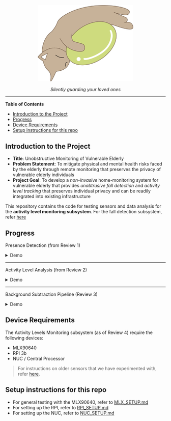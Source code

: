 <div align="center">
    <img width=300 src="./screenshots/catstone.png">
    <p><i>Silently guarding your loved ones</i></p>
</div>

---

**Table of Contents**
- [Introduction to the Project](#introduction-to-the-project)
- [Progress](#progress)
- [Device Requirements](#device-requirements)
- [Setup instructions for this repo](#setup-instructions-for-this-repo)

## Introduction to the Project

- **Title**: Unobstructive Monitoring of Vulnerable Elderly
- **Problem Statement**: To mitigate physical and mental health risks faced by the elderly through remote monitoring that preserves the privacy of vulnerable elderly individuals
- **Project Goal**: To develop a _non-invasive_ home-monitoring system for vulnerable elderly that provides _unobtrusive fall detection_ and _activity level tracking_ that preserves individual privacy and can be readily integrated into existing infrastructure

This repository contains the code for testing sensors and data analysis for the **activity level monitoring subsystem**. For the fall detection subsystem, refer [here](https://github.com/Nekostone/Fall_Detection)

## Progress

Presence Detection (from Review 1)

<details> <summary> Demo </summary>

<div>
    <img src="screenshots/naive_presence_detection.gif">
</div>

</details>

---
Activity Level Analysis (from Review 2)

<details> <summary> Demo </summary>

<div>
    <img src="screenshots/mlx_18k_frames.png">
    <img src="screenshots/mlx_86k_frames.png">
</div>

</details>

---

Background Subtraction Pipeline (Review 3)

<details> <summary> Demo </summary>

<img src="screenshots/bs_pipeline.gif">

> Credits to [Andrews Sobral](https://github.com/andrewssobral/godec) for a GoDec Python Implementation and [OpenCV](https://opencv.org/) for computer vision API. We experimented a lot with the different functions and parameters available before achieving this r

</details>

## Device Requirements

The Activity Levels Monitoring subsystem (as of Review 4) require the following devices:
- MLX90640
- RPI 3b
- NUC / Central Processor
  

> For instructions on older sensors that we have experimented with, refer [here](Archived/SETUP.md).

## Setup instructions for this repo

- For general testing with the MLX90640, refer to [MLX_SETUP.md](MLX_SETUP.md)
- For setting up the RPI, refer to [RPI_SETUP.md](RPI_SETUP.md)
- For setting up the NUC, refer to [NUC_SETUP.md](NUC_SETUP.md)